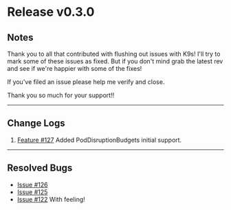 # Release v0.3.0

## Notes

Thank you to all that contributed with flushing out issues with K9s! I'll try
to mark some of these issues as fixed. But if you don't mind grab the latest
rev and see if we're happier with some of the fixes!

If you've filed an issue please help me verify and close.

Thank you so much for your support!!

---

## Change Logs

1. [Feature #127](https://github.com/nholuongut/k9s/issues/127)
   Added PodDisruptionBudgets initial support.

---

## Resolved Bugs

+ [Issue #126](https://github.com/nholuongut/k9s/issues/126)
+ [Issue #125](https://github.com/nholuongut/k9s/issues/125)
+ [Issue #122](https://github.com/nholuongut/k9s/issues/122) With feeling!
